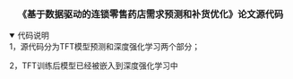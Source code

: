 <h3 align="center">《基于数据驱动的连锁零售药店需求预测和补货优化》论文源代码  </h3>
<details open>
<summary>代码说明</summary>
1，源代码分为TFT模型预测和深度强化学习两个部分；  

2，TFT训练后模型已经被嵌入到深度强化学习中

